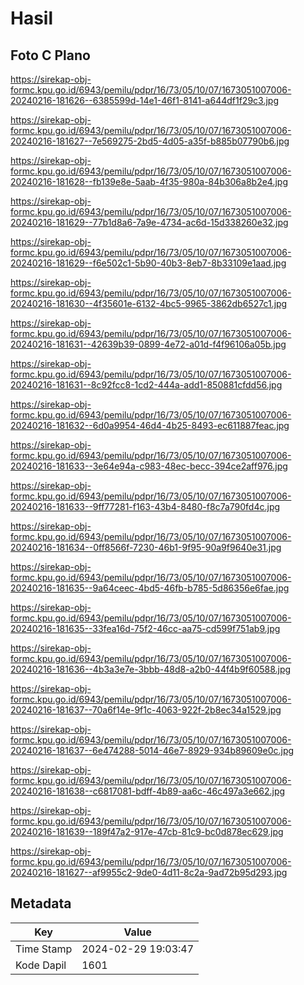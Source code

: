 # Hasil

## Foto C Plano

https://sirekap-obj-formc.kpu.go.id/6943/pemilu/pdpr/16/73/05/10/07/1673051007006-20240216-181626--6385599d-14e1-46f1-8141-a644df1f29c3.jpg

https://sirekap-obj-formc.kpu.go.id/6943/pemilu/pdpr/16/73/05/10/07/1673051007006-20240216-181627--7e569275-2bd5-4d05-a35f-b885b07790b6.jpg

https://sirekap-obj-formc.kpu.go.id/6943/pemilu/pdpr/16/73/05/10/07/1673051007006-20240216-181628--fb139e8e-5aab-4f35-980a-84b306a8b2e4.jpg

https://sirekap-obj-formc.kpu.go.id/6943/pemilu/pdpr/16/73/05/10/07/1673051007006-20240216-181629--77b1d8a6-7a9e-4734-ac6d-15d338260e32.jpg

https://sirekap-obj-formc.kpu.go.id/6943/pemilu/pdpr/16/73/05/10/07/1673051007006-20240216-181629--f6e502c1-5b90-40b3-8eb7-8b33109e1aad.jpg

https://sirekap-obj-formc.kpu.go.id/6943/pemilu/pdpr/16/73/05/10/07/1673051007006-20240216-181630--4f35601e-6132-4bc5-9965-3862db6527c1.jpg

https://sirekap-obj-formc.kpu.go.id/6943/pemilu/pdpr/16/73/05/10/07/1673051007006-20240216-181631--42639b39-0899-4e72-a01d-f4f96106a05b.jpg

https://sirekap-obj-formc.kpu.go.id/6943/pemilu/pdpr/16/73/05/10/07/1673051007006-20240216-181631--8c92fcc8-1cd2-444a-add1-850881cfdd56.jpg

https://sirekap-obj-formc.kpu.go.id/6943/pemilu/pdpr/16/73/05/10/07/1673051007006-20240216-181632--6d0a9954-46d4-4b25-8493-ec611887feac.jpg

https://sirekap-obj-formc.kpu.go.id/6943/pemilu/pdpr/16/73/05/10/07/1673051007006-20240216-181633--3e64e94a-c983-48ec-becc-394ce2aff976.jpg

https://sirekap-obj-formc.kpu.go.id/6943/pemilu/pdpr/16/73/05/10/07/1673051007006-20240216-181633--9ff77281-f163-43b4-8480-f8c7a790fd4c.jpg

https://sirekap-obj-formc.kpu.go.id/6943/pemilu/pdpr/16/73/05/10/07/1673051007006-20240216-181634--0ff8566f-7230-46b1-9f95-90a9f9640e31.jpg

https://sirekap-obj-formc.kpu.go.id/6943/pemilu/pdpr/16/73/05/10/07/1673051007006-20240216-181635--9a64ceec-4bd5-46fb-b785-5d86356e6fae.jpg

https://sirekap-obj-formc.kpu.go.id/6943/pemilu/pdpr/16/73/05/10/07/1673051007006-20240216-181635--33fea16d-75f2-46cc-aa75-cd599f751ab9.jpg

https://sirekap-obj-formc.kpu.go.id/6943/pemilu/pdpr/16/73/05/10/07/1673051007006-20240216-181636--4b3a3e7e-3bbb-48d8-a2b0-44f4b9f60588.jpg

https://sirekap-obj-formc.kpu.go.id/6943/pemilu/pdpr/16/73/05/10/07/1673051007006-20240216-181637--70a6f14e-9f1c-4063-922f-2b8ec34a1529.jpg

https://sirekap-obj-formc.kpu.go.id/6943/pemilu/pdpr/16/73/05/10/07/1673051007006-20240216-181637--6e474288-5014-46e7-8929-934b89609e0c.jpg

https://sirekap-obj-formc.kpu.go.id/6943/pemilu/pdpr/16/73/05/10/07/1673051007006-20240216-181638--c6817081-bdff-4b89-aa6c-46c497a3e662.jpg

https://sirekap-obj-formc.kpu.go.id/6943/pemilu/pdpr/16/73/05/10/07/1673051007006-20240216-181639--189f47a2-917e-47cb-81c9-bc0d878ec629.jpg

https://sirekap-obj-formc.kpu.go.id/6943/pemilu/pdpr/16/73/05/10/07/1673051007006-20240216-181627--af9955c2-9de0-4d11-8c2a-9ad72b95d293.jpg


## Metadata

| Key        | Value               |
| ---------- | ------------------- |
| Time Stamp | 2024-02-29 19:03:47 |
| Kode Dapil | 1601                |



